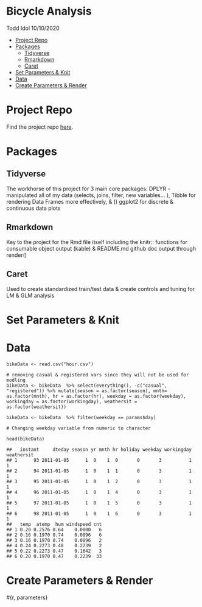 Bicycle Analysis
================
Todd Idol
10/10/2020

-   [Project Repo](#project-repo)
-   [Packages](#packages)
    -   [Tidyverse](#tidyverse)
    -   [Rmarkdown](#rmarkdown)
    -   [Caret](#caret)
-   [Set Parameters & Knit](#set-parameters-knit)
-   [Data](#data)
-   [Create Parameters & Render](#create-parameters-render)

Project Repo
============

Find the project repo [here](https://github.com/tkidol/ST558-Project-2).

Packages
========

Tidyverse
---------

The workhorse of this project for 3 main core packages: DPLYR -
manipulated all of my data (selects, joins, filter, new variables… ),
Tibble for rendering Data Frames more effectively, & () ggplot2 for
discrete & continuous data plots

Rmarkdown
---------

Key to the project for the Rmd file itself including the knitr::
functions for consumable object output (kable) & README.md github doc
output through render()

Caret
-----

Used to create standardized train/test data & create controls and tuning
for LM & GLM analysis

Set Parameters & Knit
=====================

Data
====

    bikeData <- read.csv("hour.csv")

    # removing casual & registered vars since they will not be used for modling
    bikeData <- bikeData  %>% select(everything(), -c("casual", "registered")) %>% mutate(season = as.factor(season), mnth= as.factor(mnth), hr = as.factor(hr), weekday = as.factor(weekday), workingday = as.factor(workingday), weathersit = as.factor(weathersit))

    bikeData <- bikeData  %>% filter(weekday == params$day)

    # Changing weekday variable from numeric to character

    head(bikeData)

    ##   instant     dteday season yr mnth hr holiday weekday workingday weathersit
    ## 1      93 2011-01-05      1  0    1  0       0       3          1          1
    ## 2      94 2011-01-05      1  0    1  1       0       3          1          1
    ## 3      95 2011-01-05      1  0    1  2       0       3          1          1
    ## 4      96 2011-01-05      1  0    1  4       0       3          1          1
    ## 5      97 2011-01-05      1  0    1  5       0       3          1          1
    ## 6      98 2011-01-05      1  0    1  6       0       3          1          1
    ##   temp  atemp  hum windspeed cnt
    ## 1 0.20 0.2576 0.64    0.0000   6
    ## 2 0.16 0.1970 0.74    0.0896   6
    ## 3 0.16 0.1970 0.74    0.0896   2
    ## 4 0.24 0.2273 0.48    0.2239   2
    ## 5 0.22 0.2273 0.47    0.1642   3
    ## 6 0.20 0.1970 0.47    0.2239  33

Create Parameters & Render
==========================

\#{r, parameters}

